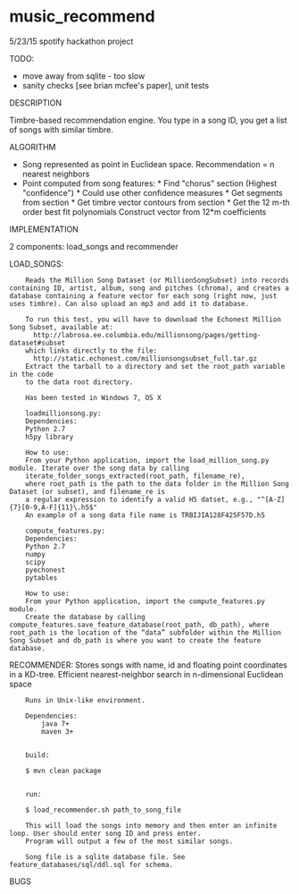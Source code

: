 # music_recommend
5/23/15 spotify hackathon project

TODO:

* move away from sqlite - too slow
* sanity checks [see brian mcfee's paper], unit tests

DESCRIPTION

Timbre-based recommendation engine. You type in a song ID, you get a list of songs with similar timbre. 

ALGORITHM

* Song represented as point in Euclidean space. Recommendation = n nearest neighbors
* Point computed from song features:
       * Find "chorus" section (Highest "confidence")
		* Could use other confidence measures
       * Get segments from section
       * Get timbre vector contours from section
       * Get the 12 m-th order best fit polynomials
       Construct vector from 12*m coefficients



IMPLEMENTATION

2 components: load_songs and recommender


  LOAD_SONGS:
      
        Reads the Million Song Dataset (or MillionSongSubset) into records containing ID, artist, album, song and pitches (chroma), and creates a database containing a feature vector for each song (right now, just uses timbre). Can also upload an mp3 and add it to database.
        
        To run this test, you will have to download the Echonest Million Song Subset, available at:
          http://labrosa.ee.columbia.edu/millionsong/pages/getting-dataset#subset
        which links directly to the file:
          http://static.echonest.com/millionsongsubset_full.tar.gz
        Extract the tarball to a directory and set the root_path variable in the code
        to the data root directory.
        
        Has been tested in Windows 7, OS X
        
        loadmillionsong.py:
        Dependencies:
        Python 2.7
        h5py library
        
        How to use:
        From your Python application, import the load_million_song.py module. Iterate over the song data by calling 
        iterate_folder_songs_extracted(root_path, filename_re),
        where root_path is the path to the data folder in the Million Song Dataset (or subset), and filename_re is 
        a regular expression to identify a valid H5 datset, e.g., "^[A-Z]{7}[0-9,A-F]{11}\.h5$"
        An example of a song data file name is TRBIJIA128F425F57D.h5
        
        compute_features.py:
        Dependencies:
        Python 2.7
        numpy
        scipy
        pyechonest
        pytables
        
        How to use:
        From your Python application, import the compute_features.py module. 
        Create the database by calling compute_features.save_feature_database(root_path, db_path), where root_path is the location of the “data” subfolder within the Million Song Subset and db_path is where you want to create the feature database.  
      
  
  RECOMMENDER:
        Stores songs with name, id and floating point coordinates in a KD-tree.
        Efficient nearest-neighbor search in n-dimensional Euclidean space
        
        Runs in Unix-like environment. 
        
        Dependencies:
        	java 7+
        	maven 3+
        
        
        build:
        
        $ mvn clean package
        
        
        run:
        
        $ load_recommender.sh path_to_song_file
        
        This will load the songs into memory and then enter an infinite loop. User should enter song ID and press enter. 
        Program will output a few of the most similar songs.
        
        Song file is a sqlite database file. See feature_databases/sql/ddl.sql for schema.



BUGS



